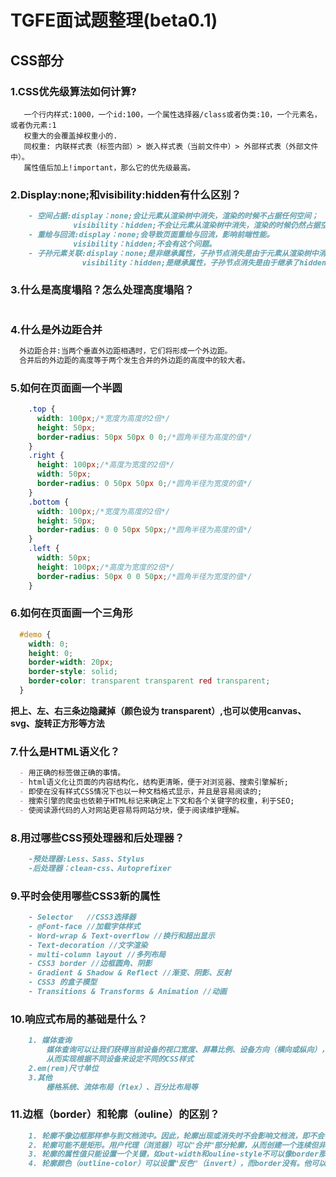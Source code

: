 # TGFE面试题整理(beta0.1)

## **CSS部分**

### 1.CSS优先级算法如何计算?
```mardown
   一个行内样式:1000，一个id:100，一个属性选择器/class或者伪类:10，一个元素名，或者伪元素:1
   权重大的会覆盖掉权重小的.
   同权重: 内联样式表（标签内部）> 嵌入样式表（当前文件中）> 外部样式表（外部文件中）。
   属性值后加上!important，那么它的优先级最高。
```
 
### 2.Display:none;和visibility:hidden有什么区别？
```markdown
    - 空间占据:display：none;会让元素从渲染树中消失，渲染的时候不占据任何空间；
              visibility：hidden;不会让元素从渲染树中消失，渲染的时候仍然占据空间。
    - 重绘与回流:display：none;会导致页面重绘与回流，影响前端性能。
              visibility：hidden;不会有这个问题。
    - 子孙元素关联:display：none;是非继承属性，子孙节点消失是由于元素从渲染树中消失造成，通过修改子孙节点的属性无法显示；
                visibility：hidden;是继承属性，子孙节点消失是由于继承了hidden，通过设置visibility：visible，可以让子孙节点显示。
```

### 3.什么是高度塌陷？怎么处理高度塌陷？
```markdown

```

### 4.什么是外边距合并
```markdown
  外边距合并:当两个垂直外边距相遇时，它们将形成一个外边距。
  合并后的外边距的高度等于两个发生合并的外边距的高度中的较大者。
```

### 5.如何在页面画一个半圆
```css
    .top {
      width: 100px;/*宽度为高度的2倍*/
      height: 50px;
      border-radius: 50px 50px 0 0;/*圆角半径为高度的值*/
    }
    .right {
      height: 100px;/*高度为宽度的2倍*/
      width: 50px;
      border-radius: 0 50px 50px 0;/*圆角半径为宽度的值*/
    }
    .bottom {
      width: 100px;/*宽度为高度的2倍*/
      height: 50px;
      border-radius: 0 0 50px 50px;/*圆角半径为高度的值*/
    }
    .left {
      width: 50px;
      height: 100px;/*高度为宽度的2倍*/
      border-radius: 50px 0 0 50px;/*圆角半径为宽度的值*/
    }
```

### 6.如何在页面画一个三角形
```css
  #demo {
    width: 0;
    height: 0;
    border-width: 20px;
    border-style: solid;
    border-color: transparent transparent red transparent;
  }
```
**把上、左、右三条边隐藏掉（颜色设为 transparent）,也可以使用canvas、svg、旋转正方形等方法**

### 7.什么是HTML语义化？
```markdown
  - 用正确的标签做正确的事情。
  - html语义化让页面的内容结构化，结构更清晰，便于对浏览器、搜索引擎解析;
  - 即使在没有样式CSS情况下也以一种文档格式显示，并且是容易阅读的;
  - 搜索引擎的爬虫也依赖于HTML标记来确定上下文和各个关键字的权重，利于SEO;
  - 使阅读源代码的人对网站更容易将网站分块，便于阅读维护理解。
```

### 8.用过哪些CSS预处理器和后处理器？
```markdown
    -预处理器:Less、Sass、Stylus
    -后处理器：clean-css、Autoprefixer
```
### 9.平时会使用哪些CSS3新的属性
```markdown
    - Selector   //CSS3选择器
    - @Font-face //加载字体样式
    - Word-wrap & Text-overflow //换行和超出显示
    - Text-decoration //文字渲染
    - multi-column layout //多列布局
    - CSS3 border //边框圆角、阴影
    - Gradient & Shadow & Reflect //渐变、阴影、反射
    - CSS3 的盒子模型
    - Transitions & Transforms & Animation //动画
```

### 10.响应式布局的基础是什么？
```markdown
    1. 媒体查询
        媒体查询可以让我们获得当前设备的视口宽度、屏幕比例、设备方向（横向或纵向），
        从而实现根据不同设备来设定不同的CSS样式
    2.em(rem)尺寸单位
    3.其他
        栅格系统、流体布局（flex）、百分比布局等
```

### 11.边框（border）和轮廓（ouline）的区别？
```markdown
    1. 轮廓不像边框那样参与到文档流中。因此，轮廓出现或消失时不会影响文档流，即不会导致文档的重新显示。
    2. 轮廓可能不是矩形。用户代理（浏览器）可以"合并"部分轮廓，从而创建一个连续但非矩形的形状。
    3. 轮廓的属性值只能设置一个关键，如out-width和ouline-style不可以像border那样对于4个边分别设置4个关键字。
    4. 轮廓颜色（outline-color）可以设置"反色"（invert），而border没有。他可以确保无论轮廓后面是什么都是可见的。
```
